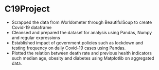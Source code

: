 # C19Project

<ul>
  <li>Scrapped the data from Worldometer through BeautifulSoup to create Covid-19 dataframe</li>
  <li>Cleansed and prepared the dataset for analysis using Pandas, Numpy and regular expressions</li>
  <li>Established impact of government policies such as lockdown and testing frequency on daily Covid-19 cases using Pandas.</li>
  <li>Plotted the relation between death rate and previous health indicators such median age, obesity and diabetes using Matplotlib on aggregated data.</li>
</ul>
